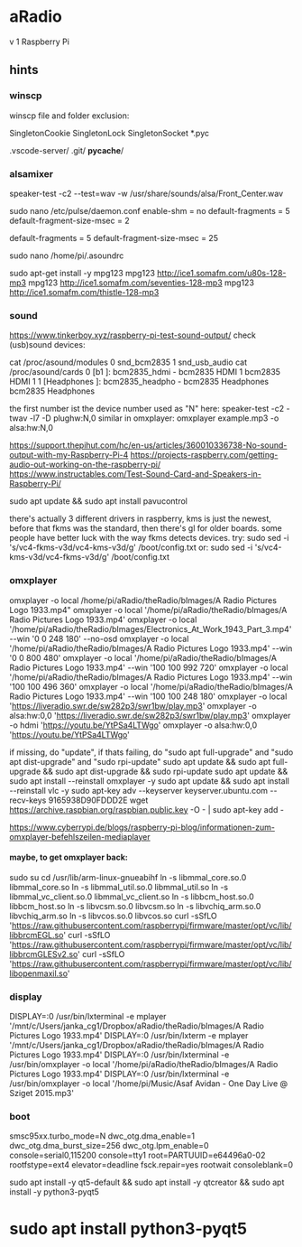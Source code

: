 # aRadio
v 1
Raspberry Pi

## hints

### winscp
winscp file and folder exclusion:

SingletonCookie
SingletonLock
SingletonSocket
*.pyc


.vscode-server/
.git/
__pycache__/

### alsamixer
speaker-test -c2 --test=wav -w /usr/share/sounds/alsa/Front_Center.wav

sudo nano /etc/pulse/daemon.conf
enable-shm = no
default-fragments = 5
default-fragment-size-msec = 2

default-fragments = 5
default-fragment-size-msec = 25


sudo nano /home/pi/.asoundrc



sudo apt-get install -y mpg123
mpg123 http://ice1.somafm.com/u80s-128-mp3
mpg123 http://ice1.somafm.com/seventies-128-mp3
mpg123 http://ice1.somafm.com/thistle-128-mp3

### sound
https://www.tinkerboy.xyz/raspberry-pi-test-sound-output/
check (usb)sound devices:

cat /proc/asound/modules
  0 snd_bcm2835
  1 snd_usb_audio
cat /proc/asound/cards
  0 [b1             ]: bcm2835_hdmi - bcm2835 HDMI 1
                      bcm2835 HDMI 1
  1 [Headphones     ]: bcm2835_headpho - bcm2835 Headphones
                      bcm2835 Headphones
  
  the first number ist the device number used as "N" here:
speaker-test -c2 -twav -l7 -D plughw:N,0
  similar in omxplayer: 
omxplayer example.mp3 -o alsa:hw:N,0

https://support.thepihut.com/hc/en-us/articles/360010336738-No-sound-output-with-my-Raspberry-Pi-4
https://projects-raspberry.com/getting-audio-out-working-on-the-raspberry-pi/
https://www.instructables.com/Test-Sound-Card-and-Speakers-in-Raspberry-Pi/

sudo apt update && sudo apt install pavucontrol 

 there's actually 3 different drivers in raspberry, kms is just the newest, before that fkms was the standard, then there's gl for older boards.
 some people have better luck with the way fkms detects devices.
try:
sudo sed -i 's/vc4-fkms-v3d/vc4-kms-v3d/g' /boot/config.txt
or:
sudo sed -i 's/vc4-kms-v3d/vc4-fkms-v3d/g' /boot/config.txt

### omxplayer
omxplayer -o local /home/pi/aRadio/theRadio/bImages/A Radio Pictures Logo 1933.mp4"
omxplayer -o local '/home/pi/aRadio/theRadio/bImages/A Radio Pictures Logo 1933.mp4'
omxplayer -o local '/home/pi/aRadio/theRadio/bImages/Electronics_At_Work_1943_Part_3.mp4' --win '0 0 248 180' --no-osd
omxplayer -o local '/home/pi/aRadio/theRadio/bImages/A Radio Pictures Logo 1933.mp4' --win '0 0 800 480'
omxplayer -o local '/home/pi/aRadio/theRadio/bImages/A Radio Pictures Logo 1933.mp4' --win '100 100 992 720'
omxplayer -o local '/home/pi/aRadio/theRadio/bImages/A Radio Pictures Logo 1933.mp4' --win '100 100 496 360'
omxplayer -o local '/home/pi/aRadio/theRadio/bImages/A Radio Pictures Logo 1933.mp4' --win '100 100 248 180'
omxplayer -o local 'https://liveradio.swr.de/sw282p3/swr1bw/play.mp3'
omxplayer -o alsa:hw:0,0 'https://liveradio.swr.de/sw282p3/swr1bw/play.mp3'
omxplayer -o hdmi 'https://youtu.be/YtPSa4LTWgo'
omxplayer -o alsa:hw:0,0 'https://youtu.be/YtPSa4LTWgo'

if missing, do "update", if thats failing, do "sudo apt full-upgrade" and "sudo apt dist-upgrade" and "sudo rpi-update"
sudo apt update && sudo apt full-upgrade && sudo apt dist-upgrade && sudo rpi-update
sudo apt update && sudo apt install --reinstall omxplayer -y
sudo apt update && sudo apt install --reinstall vlc -y
sudo apt-key adv --keyserver keyserver.ubuntu.com --recv-keys 9165938D90FDDD2E
wget https://archive.raspbian.org/raspbian.public.key -O - | sudo apt-key add -


https://www.cyberrypi.de/blogs/raspberry-pi-blog/informationen-zum-omxplayer-befehlszeilen-mediaplayer

#### maybe, to get omxplayer back:
sudo su
cd /usr/lib/arm-linux-gnueabihf
ln -s libmmal_core.so.0 libmmal_core.so
ln -s libmmal_util.so.0 libmmal_util.so
ln -s libmmal_vc_client.so.0 libmmal_vc_client.so
ln -s libbcm_host.so.0 libbcm_host.so
ln -s libvcsm.so.0 libvcsm.so
ln -s libvchiq_arm.so.0 libvchiq_arm.so
ln -s libvcos.so.0 libvcos.so
curl -sSfLO 'https://raw.githubusercontent.com/raspberrypi/firmware/master/opt/vc/lib/libbrcmEGL.so'
curl -sSfLO 'https://raw.githubusercontent.com/raspberrypi/firmware/master/opt/vc/lib/libbrcmGLESv2.so'
curl -sSfLO 'https://raw.githubusercontent.com/raspberrypi/firmware/master/opt/vc/lib/libopenmaxil.so'



### display

 DISPLAY=:0 /usr/bin/lxterminal -e mplayer '/mnt/c/Users/janka_cg1/Dropbox/aRadio/theRadio/bImages/A Radio Pictures Logo 1933.mp4'
 DISPLAY=:0 /usr/bin/lxterm -e mplayer '/mnt/c/Users/janka_cg1/Dropbox/aRadio/theRadio/bImages/A Radio Pictures Logo 1933.mp4'
 DISPLAY=:0 /usr/bin/lxterminal -e /usr/bin/omxplayer -o local '/home/pi/aRadio/theRadio/bImages/A Radio Pictures Logo 1933.mp4'
 DISPLAY=:0 /usr/bin/lxterminal -e /usr/bin/omxplayer -o local '/home/pi/Music/Asaf Avidan - One Day Live @ Sziget 2015.mp3'

### boot
smsc95xx.turbo_mode=N dwc_otg.dma_enable=1 dwc_otg.dma_burst_size=256 dwc_otg.lpm_enable=0 console=serial0,115200 console=tty1 root=PARTUUID=e64496a0-02 rootfstype=ext4 elevator=deadline fsck.repair=yes rootwait consoleblank=0



sudo apt install -y qt5-default && sudo apt install -y qtcreator && sudo apt install -y python3-pyqt5

# sudo apt install python3-pyqt5
